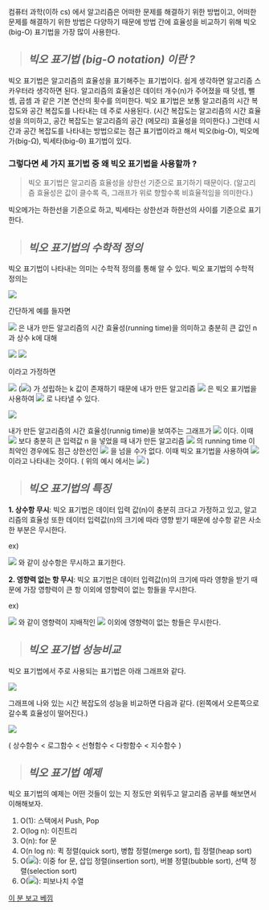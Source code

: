컴퓨터 과학(이하 cs) 에서 알고리즘은 어떠한 문제를 해결하기 위한 방법이고, 어떠한 문제를 해결하기 위한 방법은 다양하기 때문에 방법 간에 효율성을 비교하기 위해 빅오(big-O) 표기법을 가장 많이 사용한다.

> ## _빅오 표기법 (big-O notation) 이란 ?_

빅오 표기법은 알고리즘의 효율성을 표기해주는 표기법이다.
쉽게 생각하면 알고리즘 스카우터라 생각하면 된다.
알고리즘의 효율성은 데이터 개수(n)가 주어졌을 때 덧셈, 뺄셈, 곱셈 과 같은 기본 연산의 횟수를 의미한다.
빅오 표기법은 보통 알고리즘의 시간 복잡도와 공간 복잡도를 나타내는 데 주로 사용된다.
(시간 복잡도는 알고리즘의 시간 효율성을 의미하고, 공간 복잡도는 알고리즘의 공간 (메모리) 효율성을 의미한다.)
그런데 시간과 공간 복잡도를 나타내는 방법으로는 점근 표기법이라고 해서 빅오(big-O), 빅오메가(big-Ω), 빅세타(big-Θ) 표기법이 있다.

### 그렇다면 세 가지 표기법 중 왜 빅오 표기법을 사용할까 ?

> 빅오 표기법은 알고리즘 효율성을 상한선 기준으로 표기하기 때문이다. (알고리즘 효율성은 값이 클수록 즉, 그래프가 위로 향할수록 비효율적임을 의미한다.)

빅오메가는 하한선을 기준으로 하고, 빅세타는 상한선과 하한선의 사이를 기준으로 표기한다.

> ## _빅오 표기법의 수학적 정의_

빅오 표기법이 나타내는 의미는 수학적 정의를 통해 알 수 있다.
빅오 표기법의 수학적 정의는

![](https://t1.daumcdn.net/cfile/tistory/9907894A5C7E93AB1F)

간단하게 예를 들자면

![](https://t1.daumcdn.net/cfile/tistory/99BCD54C5C7E91841C) 은 내가 만든 알고리즘의 시간 효율성(running time)을 의미하고 충분히 큰 값인 n과 상수 k에 대해

![](https://t1.daumcdn.net/cfile/tistory/990F204C5C7E900D0E)
![](https://t1.daumcdn.net/cfile/tistory/99140E435C7E902820)

이라고 가정하면

![](https://t1.daumcdn.net/cfile/tistory/99CBAC425C7E93BE18) (![](https://t1.daumcdn.net/cfile/tistory/999BAD455C80BAE428)) 가 성립하는 k 값이 존재하기 때문에 내가 만든 알고리즘 ![](https://t1.daumcdn.net/cfile/tistory/99BCD54C5C7E91841C) 은 빅오 표기법을 사용하여 ![](https://t1.daumcdn.net/cfile/tistory/990684485C7E93F914) 로 나타낼 수 있다.

![](https://t1.daumcdn.net/cfile/tistory/9929EB4E5C7E95DE01)

내가 만든 알고리즘의 시간 효율성(runnig time)을 보여주는 그래프가 ![](https://t1.daumcdn.net/cfile/tistory/99BCD54C5C7E91841C) 이다.
이때 ![](https://t1.daumcdn.net/cfile/tistory/99328E4B5C7E97B614) 보다 충분히 큰 입력값 n 을 넣었을 때 내가 만든 알고리즘 ![](https://t1.daumcdn.net/cfile/tistory/99BCD54C5C7E91841C) 의 running time 이 최악인 경우에도 점근 상한선인 ![](https://t1.daumcdn.net/cfile/tistory/995EF34A5C7E96D00F) 을 넘을 수가 없다.
이때 빅오 표기법을 사용하여 ![](https://t1.daumcdn.net/cfile/tistory/994FF34B5C7E986325) 이라고 나타내는 것이다.
( 위의 예시 에서는 ![](https://t1.daumcdn.net/cfile/tistory/990684485C7E93F914) )

> ## _빅오 표기법의 특징_

**1. 상수항 무시**: 빅오 표기법은 데이터 입력 값(n)이 충분히 크다고 가정하고 있고, 알고리즘의 효율성 또한 데이터 입력값(n)의 크기에 따라 영향 받기 때문에 상수항 같은 사소한 부분은 무시한다.

ex)

![](https://t1.daumcdn.net/cfile/tistory/999AF63E5C7EB21A1D) 와 같이 상수항은 무시하고 표기한다.

**2. 영향력 없는 항 무시**: 빅오 표기법은 데이터 입력값(n)의 크기에 따라 영향을 받기 때문에 가장 영향력이 큰 항 이외에 영향력이 없는 항들을 무시한다.

ex)

![](https://t1.daumcdn.net/cfile/tistory/9907BB4F5C7EB2CD02) 와 같이 영향력이 지배적인 ![](https://t1.daumcdn.net/cfile/tistory/99898C4A5C7EB31301) 이외에 영향력이 없는 항들은 무시한다.

> ## _빅오 표기법 성능비교_

빅오 표기법에서 주로 사용되는 표기법은 아래 그래프와 같다.

![](https://t1.daumcdn.net/cfile/tistory/99EF1E395C7EB4B601)

그래프에 나와 있는 시간 복잡도의 성능을 비교하면 다음과 같다.
(왼쪽에서 오른쪽으로 갈수록 효율성이 떨어진다.)

![](https://t1.daumcdn.net/cfile/tistory/995DFD335C7EB57801)

( 상수함수 < 로그함수 < 선형함수 < 다항함수 < 지수함수 )

> ## _빅오 표기법 예제_

빅오 표기법의 예제는 어떤 것들이 있는 지 정도만 외워두고 알고리즘 공부를 해보면서 이해해보자.

1. O(1): 스택에서 Push, Pop
2. O(log n): 이진트리
3. O(n): for 문
4. O(n log n): 퀵 정렬(quick sort), 병합 정렬(merge sort), 힙 정렬(heap sort)
5. O(![](https://t1.daumcdn.net/cfile/tistory/9986834A5C7EBD3007)): 이중 for 문, 삽입 정렬(insertion sort), 버블 정렬(bubble sort), 선택 정렬(selection sort)
6. O(![](https://t1.daumcdn.net/cfile/tistory/99D5714E5C7EBD2506)): 피보나치 수열

[이 분 보고 베낌](https://noahlogs.tistory.com/27)
